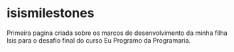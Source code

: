 # isismilestones
Primeira pagina criada sobre os marcos de desenvolvimento da minha filha Isis para o desafio final do curso Eu Programo da Programaria.
